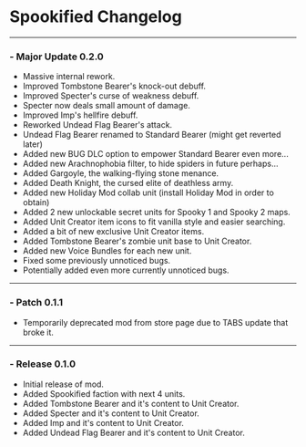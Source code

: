 # Spookified Changelog
---
### **- Major Update 0.2.0**
- Massive internal rework.
- Improved Tombstone Bearer's knock-out debuff.
- Improved Specter's curse of weakness debuff.
- Specter now deals small amount of damage.
- Improved Imp's hellfire debuff.
- Reworked Undead Flag Bearer's attack.
- Undead Flag Bearer renamed to Standard Bearer (might get reverted later)
- Added new BUG DLC option to empower Standard Bearer even more...
- Added new Arachnophobia filter, to hide spiders in future perhaps...
- Added Gargoyle, the walking-flying stone menance.
- Added Death Knight, the cursed elite of deathless army.
- Added new Holiday Mod collab unit (install Holiday Mod in order to obtain)
- Added 2 new unlockable secret units for Spooky 1 and Spooky 2 maps.
- Added Unit Creator item icons to fit vanilla style and easier searching.
- Added a bit of new exclusive Unit Creator items.
- Added Tombstone Bearer's zombie unit base to Unit Creator.
- Added new Voice Bundles for each new unit.
- Fixed some previously unnoticed bugs.
- Potentially added even more currently unnoticed bugs.
---
### **- Patch 0.1.1**
- Temporarily deprecated mod from store page due to TABS update that broke it.
---
### **- Release 0.1.0**
- Initial release of mod.
- Added Spookified faction with next 4 units.
- Added Tombstone Bearer and it's content to Unit Creator.
- Added Specter and it's content to Unit Creator.
- Added Imp and it's content to Unit Creator.
- Added Undead Flag Bearer and it's content to Unit Creator.
